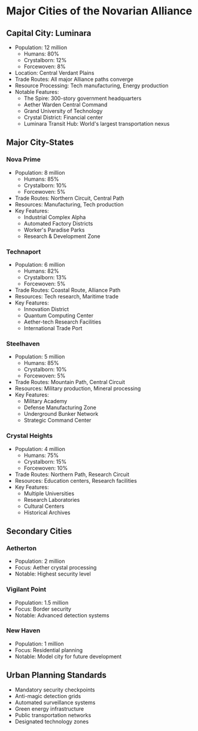 # Major Cities of the Novarian Alliance

## Capital City: Luminara
- Population: 12 million
  - Humans: 80%
  - Crystalborn: 12%
  - Forcewoven: 8%
- Location: Central Verdant Plains
- Trade Routes: All major Alliance paths converge
- Resource Processing: Tech manufacturing, Energy production
- Notable Features:
  - The Spire: 300-story government headquarters
  - Aether Warden Central Command
  - Grand University of Technology
  - Crystal District: Financial center
  - Luminara Transit Hub: World's largest transportation nexus

## Major City-States

### Nova Prime
- Population: 8 million
  - Humans: 85%
  - Crystalborn: 10%
  - Forcewoven: 5%
- Trade Routes: Northern Circuit, Central Path
- Resources: Manufacturing, Tech production
- Key Features:
  - Industrial Complex Alpha
  - Automated Factory Districts
  - Worker's Paradise Parks
  - Research & Development Zone

### Technaport
- Population: 6 million
  - Humans: 82%
  - Crystalborn: 13%
  - Forcewoven: 5%
- Trade Routes: Coastal Route, Alliance Path
- Resources: Tech research, Maritime trade
- Key Features:
  - Innovation District
  - Quantum Computing Center
  - Aether-tech Research Facilities
  - International Trade Port

### Steelhaven
- Population: 5 million
  - Humans: 85%
  - Crystalborn: 10%
  - Forcewoven: 5%
- Trade Routes: Mountain Path, Central Circuit
- Resources: Military production, Mineral processing
- Key Features:
  - Military Academy
  - Defense Manufacturing Zone
  - Underground Bunker Network
  - Strategic Command Center

### Crystal Heights
- Population: 4 million
  - Humans: 75%
  - Crystalborn: 15%
  - Forcewoven: 10%
- Trade Routes: Northern Path, Research Circuit
- Resources: Education centers, Research facilities
- Key Features:
  - Multiple Universities
  - Research Laboratories
  - Cultural Centers
  - Historical Archives

## Secondary Cities

### Aetherton
- Population: 2 million
- Focus: Aether crystal processing
- Notable: Highest security level

### Vigilant Point
- Population: 1.5 million
- Focus: Border security
- Notable: Advanced detection systems

### New Haven
- Population: 1 million
- Focus: Residential planning
- Notable: Model city for future development

## Urban Planning Standards
- Mandatory security checkpoints
- Anti-magic detection grids
- Automated surveillance systems
- Green energy infrastructure
- Public transportation networks
- Designated technology zones

